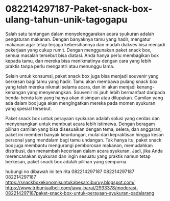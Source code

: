 # 082214297187-Paket-snack-box-ulang-tahun-unik-tagogapu
Salah satu tantangan dalam menyelenggarakan acara syukuran adalah pengaturan makanan. Dengan banyaknya tamu yang hadir, mengatur makanan agar tetap terjaga kebersihannya dan mudah diakses bisa menjadi pekerjaan yang cukup rumit. Dengan menggunakan paket snack box, semua masalah tersebut bisa diatasi. Anda hanya perlu membagikan box kepada tamu, dan mereka bisa menikmatinya dengan cara yang lebih praktis tanpa perlu mengantri atau menunggu lama.

Selain untuk konsumsi, paket snack box juga bisa menjadi souvenir yang berkesan bagi tamu yang hadir. Tamu akan membawa pulang snack box yang telah mereka nikmati selama acara, dan ini akan menjadi kenang-kenangan yang menyenangkan. Souvenir ini jauh lebih bermanfaat daripada benda-benda lain yang hanya akan disimpan atau dilupakan. Camilan yang ada dalam box juga akan mengingatkan mereka pada momen syukuran yang spesial tersebut.

Paket snack box untuk perayaan syukuran adalah solusi yang cerdas dan menyenangkan untuk membuat acara lebih istimewa. Dengan beragam pilihan camilan yang bisa disesuaikan dengan tema, selera, dan anggaran, paket ini memberi banyak keuntungan, mulai dari kepraktisan hingga kesan personal yang mendalam bagi tamu undangan. Tak hanya itu, paket snack box juga membantu mengurangi pemborosan makanan, memudahkan distribusi, dan menambah keceriaan dalam acara syukuran. Jadi, jika Anda merencanakan syukuran dan ingin sesuatu yang praktis namun tetap berkesan, paket snack box adalah pilihan yang sempurna.

hubungi no dibawah ini teh rita 082214297187 082214297187 082214297187
https://snackboxekonomisuntukabesarciburuy.blogspot.com/  
 https://www.tribunjualbeli.com/jawa-barat/2933378/moderasi-082214297187paket-snack-box-untuk-perayaan-syukuran-padalarang
